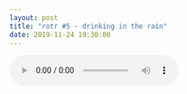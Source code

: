 ```yaml
---
layout: post
title: "rotr #5 - drinking in the rain"
date: 2019-11-24 19:30:00
---
```


<cut/>

<audio src="eps/rotr-5.opus" controls></audio>
